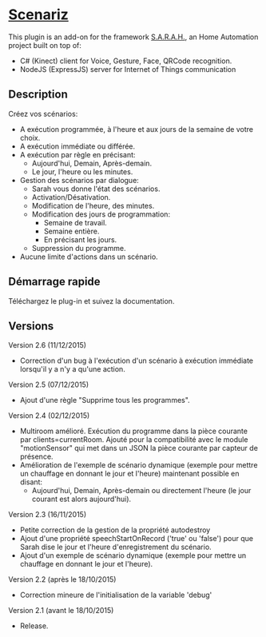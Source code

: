 # [Scenariz](http://encausse.net/s-a-r-a-h)

This plugin is an add-on for the framework [S.A.R.A.H.](http://encausse.net/s-a-r-a-h), an Home Automation project built 
on top of:
* C# (Kinect) client for Voice, Gesture, Face, QRCode recognition. 
* NodeJS (ExpressJS) server for Internet of Things communication


## Description

Créez vos scénarios:
- A exécution programmée, à l'heure et aux jours de la semaine de votre choix.
- A exécution immédiate ou différée.
- A exécution par règle en précisant:
	- Aujourd'hui, Demain, Après-demain.
	- Le jour, l'heure ou les minutes.
- Gestion des scénarios par dialogue:
	- Sarah vous donne l'état des scénarios.
	- Activation/Désativation.
	- Modification de l'heure, des minutes.
	- Modification des jours de programmation:
		- Semaine de travail.
		- Semaine entière.
		- En précisant les jours.
	- Suppression du programme.
- Aucune limite d'actions dans un scénario.


## Démarrage rapide
Téléchargez le plug-in et suivez la documentation. 
   
   
## Versions
Version 2.6 (11/12/2015)
- Correction d'un bug à l'exécution d'un scénario à exécution immédiate lorsqu'il y a n'y a qu'une action.

Version 2.5 (07/12/2015)
- Ajout d'une règle "Supprime tous les programmes".

Version 2.4 (02/12/2015)
- Multiroom amélioré. Exécution du programme dans la pièce courante par clients=currentRoom. Ajouté pour la compatibilité avec le module "motionSensor" qui met dans un JSON la pièce courante par capteur de présence.
- Amélioration de l'exemple de scénario dynamique (exemple pour mettre un chauffage en donnant le jour et l'heure) maintenant possible en disant:
	- Aujourd'hui, Demain, Après-demain ou directement l'heure (le jour courant est alors aujourd'hui).

Version 2.3 (16/11/2015)
- Petite correction de la gestion de la propriété autodestroy
- Ajout d'une propriété speechStartOnRecord ('true' ou 'false') pour que Sarah dise le jour et l'heure d'enregistrement du scénario.
- Ajout d'un exemple de scénario dynamique (exemple pour mettre un chauffage en donnant le jour et l'heure).

Version 2.2 (après le 18/10/2015)
- Correction mineure de l'initialisation de la variable 'debug'

Version 2.1 (avant le 18/10/2015)
- Release.